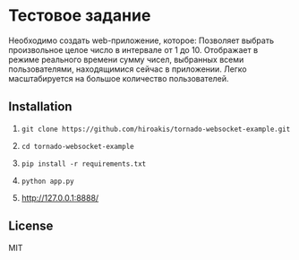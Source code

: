 # Тестовое задание
Необходимо создать web-приложение, которое:
Позволяет выбрать произвольное целое число в интервале от 1 до 10.
Отображает в режиме реального времени сумму чисел, выбранных всеми пользователями, находящимися сейчас в приложении.
Легко масштабируется на большое количество пользователей.

## Installation

1. `git clone https://github.com/hiroakis/tornado-websocket-example.git`

2. `cd tornado-websocket-example`

3. `pip install -r requirements.txt`

4. `python app.py`

5. http://127.0.0.1:8888/

## License

MIT